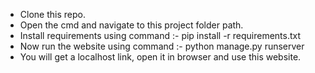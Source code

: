 - Clone this repo.
- Open the cmd and navigate to this project folder path.
- Install requirements using command :- pip install -r requirements.txt
- Now run the website using command :- python manage.py runserver
- You will get a localhost link, open it in browser and use this website.
